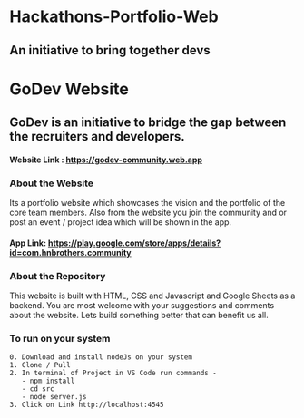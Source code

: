# Hackathons-Portfolio-Web
## An initiative to bring together devs
# GoDev Website

## GoDev is an initiative to bridge the gap between the recruiters and developers.

#### Website Link : https://godev-community.web.app

### About the Website
Its a portfolio website which showcases the vision and the portfolio of the core team members. Also from the website you join the community and or post an event / project idea which will be shown in the app.
#### App Link: https://play.google.com/store/apps/details?id=com.hnbrothers.community

### About the Repository
This website is built with HTML, CSS and Javascript and Google Sheets as a backend. You are most welcome with your suggestions and comments about the website. Lets build something better that can benefit us all.

### To run on your system

```
0. Download and install nodeJs on your system 
1. Clone / Pull 
2. In terminal of Project in VS Code run commands -
   - npm install
   - cd src
   - node server.js
3. Click on Link http://localhost:4545
```
